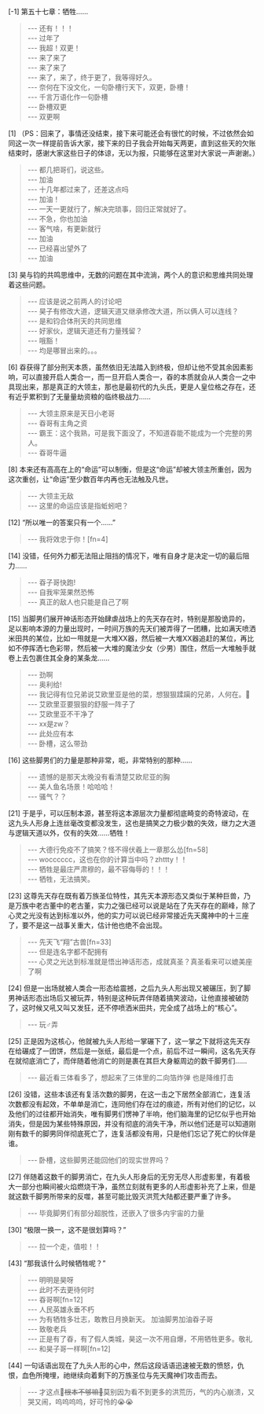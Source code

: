
[-1] 第五十七章：牺牲……
>--- 还有！！！<br>
>--- 过年了<br>
>--- 我超！双更！<br>
>--- 来了来了<br>
>--- 来了来了<br>
>--- 来了，来了，终于更了，我等得好久。<br>
>--- 奈何在下没文化，一句卧槽行天下，双更，卧槽！<br>
>--- 千言万语化作一句卧槽<br>
>--- 卧槽双更<br>
>--- 双更啊<br>

[1] （PS：回来了，事情还没结束，接下来可能还会有很忙的时候，不过依然会如同这一次一样提前告诉大家，接下来的日子我会开始每天两更，直到这些天的欠账结束时，感谢大家这些日子的体谅，无以为报，只能够在这里对大家说一声谢谢。）
>--- 都几把哥们，说这些。<br>
>--- 加油<br>
>--- 十几年都过来了，还差这点吗<br>
>--- 加油！<br>
>--- 一天一更就行了，解决完琐事，回归正常就好了。<br>
>--- 不急，你也加油<br>
>--- 客气啥，有更新就行<br>
>--- 加油<br>
>--- 已经喜出望外了<br>
>--- 加油<br>

[3] 昊与钧的共鸣思维中，无数的问题在其中流淌，两个人的意识和思维共同处理着这些问题。
>--- 应该是说之前两人的讨论吧<br>
>--- 昊子有修改大道，逻辑天道又继承修改大道，所以俩人可以连线？<br>
>--- 是和钧合体刑天的共同思维<br>
>--- 好家伙，逻辑天道还有力量残留？<br>
>--- 哦豁！<br>
>--- 均是哪冒出来的。。。<br>

[6] 昋获得了部分刑天本质，虽然依旧无法踏入到终极，但却让他不受其余因素影响，可以直接开启人类合一，而一旦开启人类合一，昋的本质就会从人类合一之中具现出来，那是真正的大领主，那也是最初代的九头氏，更是人皇位格之存在，还有近乎累积到了无量量劫资粮的临终极战力……
>--- 大领主原来是天日小老哥<br>
>--- 昋哥有主角之资<br>
>--- 霸王：这个我熟，可是我下面没了，不知道昋能不能成为一个完整的男人。<br>
>--- 昋哥牛逼<br>

[8] 本来还有高高在上的“命运”可以制衡，但是这“命运”却被大领主所重创，因为这次重创，让“命运”至少数百年内再也无法触及凡世。
>--- 大领主无敌<br>
>--- 这里的命运应该是指蚯蚓吧？<br>

[12] “所以唯一的答案只有一个……”
>--- 我将效忠于你！[fn=4]<br>

[14] 没错，任何外力都无法阻止阻挡的情况下，唯有自身才是决定一切的最后阻力……
>--- 昋子哥快跑!<br>
>--- 自我牢笼果然恐怖<br>
>--- 真正的敌人也只能是自己了啊<br>

[15] 当脚男们展开神话形态开始肆虐战场上的先天存在时，特别是那股诡异的，足以影响本源的力量出现时，一时间万族的先天们被弄得了一团糟，比如满天喷洒米田共的某位，比如一甩就是一大堆XX器，然后被一大堆XX器追赶的某位，再比如不停挥洒七色彩带，然后被一大堆的魔法少女（少男）围住，然后一大堆触手就卷上去包裹住其全身的某条龙……
>--- 劲啊<br>
>--- 奥利给!<br>
>--- 我记得有位兄弟说艾欧里亚是他的菜，想狠狠蹂躏的兄弟，人何在。🤨<br>
>--- 艾欧里亚要狠狠的舒服一阵子了<br>
>--- 艾欧里亚不干净了<br>
>--- xx是zw？<br>
>--- 此处应有本<br>
>--- 卧槽，这么带劲<br>

[16] 这些脚男们的力量是那种非常，呃，非常特别的那种……
>--- 遗憾的是那天太晚没有看清楚艾欧尼亚的胸<br>
>--- 美人鱼名场景！哈哈哈！<br>
>--- 骚气？？<br>

[21] 于是乎，可以压制本源，甚至将这本源层次力量都彻底畸变的奇特波动，在这九头人形身上连丝毫改变都没发生，这也是搞笑之力极少数的失效，继力之大道与逻辑天道以外，仅有的失效……牺牲！
>--- 大德行免疫不了搞笑？怪不得伏羲上一章那么怂[fn=58]<br>
>--- wocccccc，这也在你的计算当中吗？zhttty！！<br>
>--- 牺牲是最庄严肃穆的，最不容侮辱的！！！<br>
>--- 牺牲，无法搞笑。<br>

[23] 这尊先天存在既有着万族圣位特性，其先天本源形态又类似于某种巨兽，乃是万族中老古董中的老古董，实力之强已经可以说是站在了先天存在的巅峰，除了心灵之光没有达到标准以外，他的实力可以说已经非常接近先天魔神中的十三座了，要不是这一战事关重大，估计他也绝不会出现。
>--- 先天飞“翔”古兽[fn=33]<br>
>--- 但是连名字都不配拥有<br>
>--- 心灵之光达到标准就是悟出神话形态，成就真圣？真圣看来可以媲美座了啊<br>

[24] 但是一出场就被人类合一形态给震撼，之后九头人形出现又被碾压，到了脚男神话形态出场后又被玩弄，特别是这种玩弄伴随着搞笑波动，让他直接被破防了，这时候又吼又叫又发狂，还不停喷洒米田共，完全成了战场上的“核心”。
>--- 玩♂弄<br>

[25] 正是因为这核心，他就被九头人形给一掌碾下了，这一掌之下就将这先天存在给碾成了一团饼，然后是一张纸，最后是一个点，前后不过一瞬间，这名先天存在就彻底消亡了，而伴随着他消亡的则是裹在其巨大身躯周边的数千脚男们……
>--- 最近看三体看多了，想起来了三体里的二向箔炸弹 也是降维打击<br>

[26] 没错，这些本该还有复活次数的脚男，在这一击之下居然全部消亡，连复活次数都没有起效，不单单是消亡，连同他们存在过的痕迹，所有对他们的记忆，以及他们的过往都开始消失，唯有脚男们愣神了半响，他们脑海里的记忆似乎也开始消失，但是因为某些特殊原因，并没有彻底的消失干净，所以他们还是可以知道刚刚有数千的脚男同伴彻底死亡了，连复活都没有用，只是他们忘记了死亡的伙伴是谁。
>--- 卧槽，这些脚男还能回他们的现实世界吗？<br>

[27] 伴随着这数千的脚男消亡，在九头人形身后的无穷无尽人形虚影里，有着极大一部分也瞬间被火焰燃烧干净，虽然立刻就有更多的人形虚影补充了上来，但是就这数千脚男所带来的反噬，甚至可能比毁灭洪荒大陆都还要严重了许多。
>--- 毕竟脚男们有部分超脱性，还嵌入了很多内宇宙的力量<br>

[30] “极限一换一，这不是很划算吗？”
>--- 拉一个走，值啦！！<br>

[43] “那我该什么时候牺牲呢？”
>--- 明明是昊呀<br>
>--- 此时不去更待何时<br>
>--- 昋哥啊[fn=12]<br>
>--- 人民英雄永垂不朽<br>
>--- 为有牺牲多壮志，敢教日月换新天。
加油脚男加油昋子哥<br>
>--- 致敬老兵<br>
>--- 正是有了昋，有了假人类城，昊这一次不用自爆，不用牺牲更多。敬礼<br>
>--- 和昊子哥一样啊[fn=12]<br>

[44] 一句话语出现在了九头人形的心中，然后这段话语迅速被无数的愤怒，仇恨，血色所掩埋，祂继续向着剩下的万族圣位与先天魔神们攻击而去。
>--- 才这点🥺~~根本不够嘛🥺~~莫别因为看不到更多的洪荒历，气的内心崩溃，又哭又闹，呜呜呜呜，好可怜的😭😭<br>
